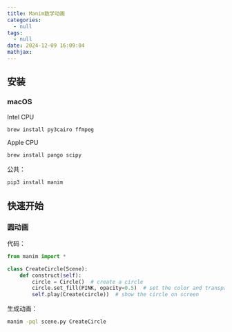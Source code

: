 ```yaml
---
title: Manim数学动画
categories:
  - null
tags:
  - null
date: 2024-12-09 16:09:04
mathjax:
---
```


## 安装

### macOS

Intel CPU

```bash
brew install py3cairo ffmpeg
```

Apple CPU

```bash
brew install pango scipy
```

公共：

```bash
pip3 install manim
```

## 快速开始

### 圆动画

代码：

```python
from manim import *

class CreateCircle(Scene):
    def construct(self):
        circle = Circle()  # create a circle
        circle.set_fill(PINK, opacity=0.5)  # set the color and transparency
        self.play(Create(circle))  # show the circle on screen
```

生成动画：

```bash
manim -pql scene.py CreateCircle
```

